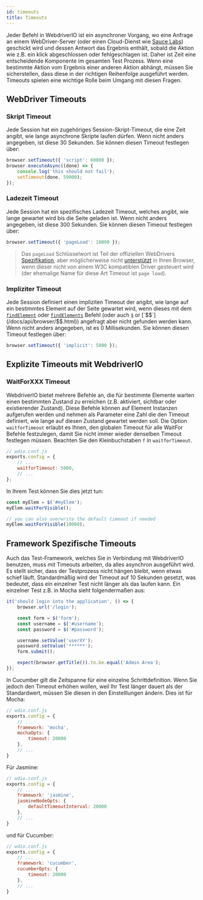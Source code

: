 ```yaml
---
id: timeouts
title: Timeouts
---
```

Jeder Befehl in WebdriverIO ist ein asynchroner Vorgang, wo eine Anfrage an einem WebDriver-Server (oder einen Cloud-Dienst wie [Sauce Labs](https://saucelabs.com/)) geschickt wird und dessen Antwort das Ergebnis enthält, sobald die Aktion wie z.B. ein klick abgeschlossen oder fehlgeschlagen ist. Daher ist Zeit eine entscheidende Komponente im gesamten Test Prozess. Wenn eine bestimmte Aktion vom Ergebnis einer anderen Aktion abhängt, müssen Sie sicherstellen, dass diese in der richtigen Reihenfolge ausgeführt werden. Timeouts spielen eine wichtige Rolle beim Umgang mit diesen Fragen.

## WebDriver Timeouts

### Skript Timeout

Jede Session hat ein zugehöriges Session-Skript-Timeout, die eine Zeit angibt, wie lange asynchrone Skripte laufen dürfen. Wenn nicht anders angegeben, ist diese 30 Sekunden. Sie können diesen Timeout festlegen über:

```js
browser.setTimeout({ 'script': 60000 });
browser.executeAsync((done) => {
    console.log('this should not fail');
    setTimeout(done, 59000);
});
```

### Ladezeit Timeout

Jede Session hat ein spezifisches Ladezeit Timeout, welches angibt, wie lange gewartet wird bis die Seite geladen ist. Wenn nicht anders angegeben, ist diese 300 Sekunden. Sie können diesen Timeout festlegen über:

```js
browser.setTimeout({ 'pageLoad': 10000 });
```

> Das `pageLoad` Schlüsselwort ist Teil der offiziellen WebDrivers [Spezifikation](https://www.w3.org/TR/webdriver/#set-timeouts), aber möglicherweise nicht [unterstützt](https://github.com/seleniumhq/selenium-google-code-issue-archive/issues/687) in Ihren Browser, wenn dieser nicht von einem W3C kompatiblen Driver gesteuert wird (der ehemalige Name für diese Art Timeout ist `page load`).

### Impliziter Timeout

Jede Session definiert einen impliziten Timeout der angibt, wie lange auf ein bestimmtes Element auf der Seite gewartet wird, wenn dieses mit dem [`findElement`](/docs/api/webdriver.html#findelement) oder [`findElements`](/docs/api/webdriver.html#findelements) Befehl (oder auch [`$`](/docs/api/browser/$.html) or [`$$`](/docs/api/browser/$$.html)) angefragt aber nicht gefunden werden kann. Wenn nicht anders angegeben, ist es 0 Millisekunden. Sie können diesen Timeout festlegen über:

```js
browser.setTimeout({ 'implicit': 5000 });
```

## Explizite Timeouts mit WebdriverIO

### WaitForXXX Timeout

WebdriverIO bietet mehrere Befehle an, die für bestimmte Elemente warten einen bestimmten Zustand zu erreichen (z.B. aktiviert, sichtbar oder existierender Zustand). Diese Befehle können auf Element Instanzen aufgerufen werden und nehmen als Parameter eine Zahl die den Timeout definiert, wie lange auf diesen Zustand gewartet werden soll. Die Option `waitforTimeout` erlaubt es Ihnen, den globalen Timeout für alle WaitFor Befehle festzulegen, damit Sie nicht immer wieder denselben Timeout festlegen müssen. Beachten Sie den Kleinbuchstaben `f` in `waitforTimeout`.

```js
// wdio.conf.js
exports.config = {
    // ...
    waitforTimeout: 5000,
    // ...
};
```

In Ihrem Test können Sie dies jetzt tun:

```js
const myElem = $('#myElem');
myElem.waitForVisible();

// you can also overwrite the default timeout if needed
myElem.waitForVisible(10000);
```

## Framework Spezifische Timeouts

Auch das Test-Framework, welches Sie in Verbindung mit WebdriverIO benutzen, muss mit Timeouts arbeiten, da alles asynchron ausgeführt wird. Es stellt sicher, dass der Testprozess nicht hängen bleibt, wenn etwas schief läuft. Standardmäßig wird der Timeout auf 10 Sekunden gesetzt, was bedeutet, dass ein einzelner Test nicht länger als das laufen kann. Ein einzelner Test z.B. in Mocha sieht folgendermaßen aus:

```js
it('should login into the application', () => {
    browser.url('/login');

    const form = $('form');
    const username = $('#username');
    const password = $('#password');

    username.setValue('userXY');
    password.setValue('******');
    form.submit();

    expect(browser.getTitle()).to.be.equal('Admin Area');
});
```

In Cucumber gilt die Zeitspanne für eine einzelne Schrittdefinition. Wenn Sie jedoch den Timeout erhöhen wollen, weil Ihr Test länger dauert als der Standardwert, müssen Sie diesen in den Einstelllungen ändern. Dies ist für Mocha:

```js
// wdio.conf.js
exports.config = {
    // ...
    framework: 'mocha',
    mochaOpts: {
        timeout: 20000
    },
    // ...
}
```

Für Jasmine:

```js
// wdio.conf.js
exports.config = {
    // ...
    framework: 'jasmine',
    jasmineNodeOpts: {
        defaultTimeoutInterval: 20000
    },
    // ...
}
```

und für Cucumber:

```js
// wdio.conf.js
exports.config = {
    // ...
    framework: 'cucumber',
    cucumberOpts: {
        timeout: 20000
    },
    // ...
}
```